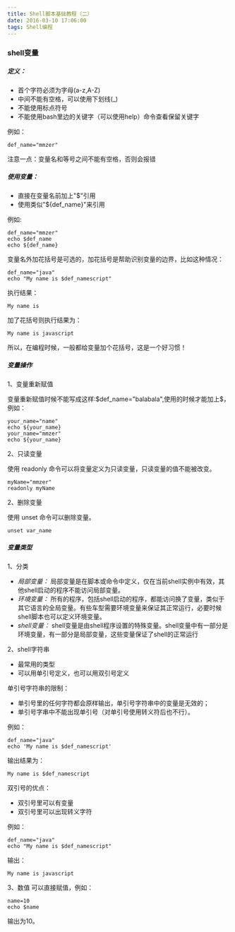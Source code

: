 ```yaml
---
title: Shell脚本基础教程（二）
date: 2016-03-10 17:06:00
tags: Shell编程
---
```


### shell变量
##### 定义：

- 首个字符必须为字母(a-z,A-Z)
- 中间不能有空格，可以使用下划线(_)
- 不能使用标点符号
- 不能使用bash里边的关键字（可以使用help）命令查看保留关键字

例如：

```
def_name="mmzer"
```

注意一点：变量名和等号之间不能有空格，否则会报错

<!--more-->

##### 使用变量：

- 直接在变量名前加上"$"引用
- 使用类似"${def_name}"来引用

例如:

```
def_name="mmzer"
echo $def_name
echo ${def_name}
```

变量名外加花括号是可选的，加花括号是帮助识别变量的边界，比如这种情况：

```
def_name="java"
echo "My name is $def_namescript"
```

执行结果：
```
My name is
```
加了花括号则执行结果为：
```
My name is javascript
```

所以，在编程时候，一般都给变量加个花括号，这是一个好习惯！

##### 变量操作
1、变量重新赋值

变量重新赋值时候不能写成这样:$def_name="balabala",使用的时候才能加上$，例如：

```
your_name="name"
echo ${your_name}
your_name="mmzer"
echo ${your_name}
```

2、只读变量

使用 readonly 命令可以将变量定义为只读变量，只读变量的值不能被改变。

```
myName="mmzer"
readonly myName
```

2、删除变量

使用 unset 命令可以删除变量。

```
unset var_name
```

##### 变量类型
1、分类

- *局部变量：* 局部变量是在脚本或命令中定义，仅在当前shell实例中有效，其他shell启动的程序不能访问局部变量。
- *环境变量：* 所有的程序，包括shell启动的程序，都能访问换了变量，类似于其它语言的全局变量。有些车型需要环境变量来保证其正常运行，必要时候shell脚本也可以定义环境变量。
- *shell变量：*  shell变量是由shell程序设置的特殊变量。shell变量中有一部分是环境变量，有一部分是局部变量，这些变量保证了shell的正常运行

2、shell字符串

- 最常用的类型
- 可以用单引号定义，也可以用双引号定义

单引号字符串的限制：

- 单引号里的任何字符都会原样输出，单引号字符串中的变量是无效的；
- 单引号字串中不能出现单引号（对单引号使用转义符后也不行）。

例如：

```
def_name="java"
echo 'My name is $def_namescript'
```

输出结果为：

```
My name is $def_namescript
```


双引号的优点：

- 双引号里可以有变量
- 双引号里可以出现转义字符

例如：

```
def_name="java"
echo "My name is $def_namescript"
```

输出：

```
My name is javascript
```

3、数值
可以直接赋值，例如：

```
name=10
echo $name
```

输出为10。

